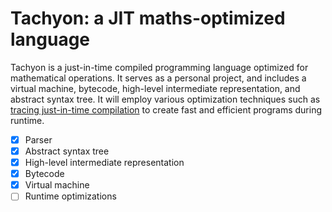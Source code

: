# Tachyon: a JIT maths-optimized language

Tachyon is a just-in-time compiled programming language optimized for mathematical operations. It serves as a personal project, and includes a virtual machine, bytecode, high-level intermediate representation, and abstract syntax tree. It will employ various optimization techniques such as [tracing just-in-time compilation](https://en.wikipedia.org/wiki/Tracing_just-in-time_compilation) to create fast and efficient programs during runtime.

 - [x] Parser
 - [x] Abstract syntax tree
 - [x] High-level intermediate representation
 - [x] Bytecode
 - [x] Virtual machine
 - [ ] Runtime optimizations
